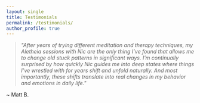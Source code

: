 ```yaml
---
layout: single
title: Testimonials
permalink: /testimonials/
author_profile: true
---
```


> _"After years of trying different meditation and therapy techniques, my Aletheia sessions with Nic are the only thing I’ve found that allows me to change old stuck patterns in significant ways. I’m continually surprised by how quickly Nic guides me into deep states where things I’ve wrestled with for years shift and unfold naturally. And most importantly, these shifts translate into real changes in my behavior and emotions in daily life."_

~ Matt B.
